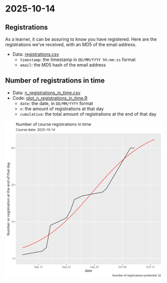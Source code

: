 # 2025-10-14

## Registrations

As a learner, it can be assuring to know you have registered.
Here are the registrations we've received,
with an MD5 of the email address.

- Data: [registrations.csv](registrations.csv)
    - `timestamp`: the timestamp in `DD/MM/YYYY hh:mm:ss`
      format
    - `email`: the MD5 hash of the email address

## Number of registrations in time

- Data: [n_registrations_in_time.csv](n_registrations_in_time.csv)
- Code: [plot_n_registrations_in_time.R](plot_n_registrations_in_time.R)
    - `date`: the date, in `DD/MM/YYYY` format
    - `n`: the amount of registrations at that day
    - `cumulative`: the total amount of registrations
      at the end of that day

![Number of registrations in time and predictions](n_registrations_in_time_and_predictions.png)
